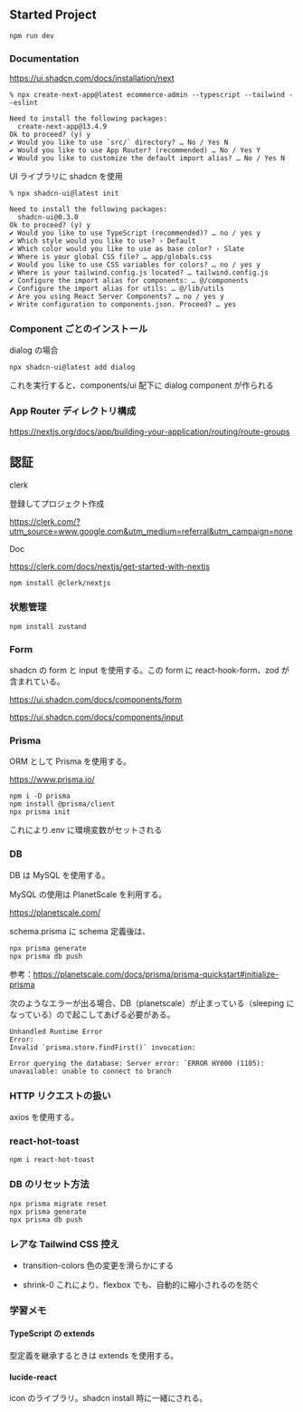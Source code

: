 ## Started Project

```
npm run dev
```

### Documentation

https://ui.shadcn.com/docs/installation/next

```
% npx create-next-app@latest ecommerce-admin --typescript --tailwind --eslint

Need to install the following packages:
  create-next-app@13.4.9
Ok to proceed? (y) y
✔ Would you like to use `src/` directory? … No / Yes N
✔ Would you like to use App Router? (recommended) … No / Yes Y
✔ Would you like to customize the default import alias? … No / Yes N
```

UI ライブラリに shadcn を使用

```
% npx shadcn-ui@latest init

Need to install the following packages:
  shadcn-ui@0.3.0
Ok to proceed? (y) y
✔ Would you like to use TypeScript (recommended)? … no / yes y
✔ Which style would you like to use? › Default
✔ Which color would you like to use as base color? › Slate
✔ Where is your global CSS file? … app/globals.css
✔ Would you like to use CSS variables for colors? … no / yes y
✔ Where is your tailwind.config.js located? … tailwind.config.js
✔ Configure the import alias for components: … @/components
✔ Configure the import alias for utils: … @/lib/utils
✔ Are you using React Server Components? … no / yes y
✔ Write configuration to components.json. Proceed? … yes
```

### Component ごとのインストール

dialog の場合

`npx shadcn-ui@latest add dialog`

これを実行すると、components/ui 配下に dialog component が作られる

### App Router ディレクトリ構成

https://nextjs.org/docs/app/building-your-application/routing/route-groups

## 認証

clerk

登録してプロジェクト作成

https://clerk.com/?utm_source=www.google.com&utm_medium=referral&utm_campaign=none

Doc

https://clerk.com/docs/nextjs/get-started-with-nextjs

`npm install @clerk/nextjs`

### 状態管理

`npm install zustand`

### Form

shadcn の form と input を使用する。この form に react-hook-form、zod が含まれている。

https://ui.shadcn.com/docs/components/form

https://ui.shadcn.com/docs/components/input

### Prisma

ORM として Prisma を使用する。

https://www.prisma.io/

```
npm i -D prisma
npm install @prisma/client
npx prisma init
```

これにより.env に環境変数がセットされる

### DB

DB は MySQL を使用する。

MySQL の使用は PlanetScale を利用する。

https://planetscale.com/

schema.prisma に schema 定義後は、

```
npx prisma generate
npx prisma db push
```

参考：https://planetscale.com/docs/prisma/prisma-quickstart#initialize-prisma

次のようなエラーが出る場合、DB（planetscale）が止まっている（sleeping になっている）ので起こしてあげる必要がある。

```
Unhandled Runtime Error
Error:
Invalid `prisma.store.findFirst()` invocation:

Error querying the database: Server error: `ERROR HY000 (1105): unavailable: unable to connect to branch
```

### HTTP リクエストの扱い

axios を使用する。

### react-hot-toast

`npm i react-hot-toast`

### DB のリセット方法

```
npx prisma migrate reset
npx prisma generate
npx prisma db push
```

### レアな Tailwind CSS 控え

- transition-colors
  色の変更を滑らかにする

- shrink-0
  これにより、flexbox でも、自動的に縮小されるのを防ぐ

### 学習メモ

#### TypeScript の extends

型定義を継承するときは extends を使用する。

#### lucide-react

icon のライブラリ。shadcn install 時に一緒にされる。
